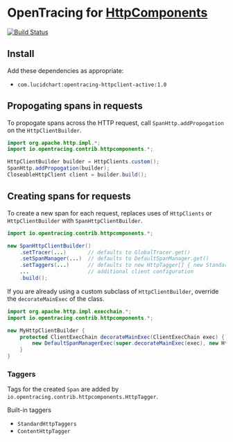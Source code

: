 # OpenTracing for [HttpComponents](https://hc.apache.org/)

[![Build Status](https://travis-ci.org/lucidsoftware/opentracing-httpcomponents.svg?branch=master)](https://travis-ci.org/lucidsoftware/opentracing-playframework)

## Install

Add these dependencies as appropriate:

* `com.lucidchart:opentracing-httpclient-active:1.0`

## Propogating spans in requests

To propogate spans across the HTTP request, call `SpanHttp.addPropogation` on the `HttpClientBuilder`.

```java
import org.apache.http.impl.*;
import io.opentracing.contrib.httpcomponents.*;

HttpClientBuilder builder = HttpClients.custom();
SpanHttp.addPropogation(builder);
CloseableHttpClient client = builder.build();
```

## Creating spans for requests

To create a new span for each request, replaces uses of `HttpClients` or `HttpClientBuilder` with `SpanHttpClientBuilder`.

```java
import io.opentracing.contrib.httpcomponents.*;

new SpanHttpClientBuilder()
    .setTracer(...)       // defaults to GlobalTracer.get()
    .setSpanManager(...)  // defaults to DefaultSpanManager.get()
    .setTaggers(...)      // defaults to new HttpTagger[] { new StandardHttpTagger(); }
    ...                   // additional client configuration
    .build();
```

If you are already using a custom subclass of `HttpClientBuilder`, override the `decorateMainExec` of the class.

```java
import org.apache.http.impl.execchain.*;
import io.opentracing.contrib.httpcomponents.*;

new MyHttpClientBuilder {
    protected ClientExecChain decorateMainExec(ClientExecChain exec) {
        new DefaultSpanManagerExec(super.decorateMainExec(exec), new HttpTagger[] { new StandardHttpTagger(); }
    }
}
```

### Taggers

Tags for the created `Span` are added by `io.opentracing.contrib.httpcomponents.HttpTagger`.

Built-in taggers

* `StandardHttpTaggers`
* `ContentHttpTagger`
